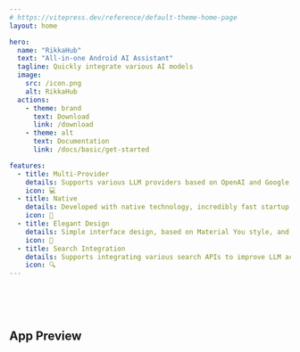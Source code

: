 ```yaml
---
# https://vitepress.dev/reference/default-theme-home-page
layout: home

hero:
  name: "RikkaHub"
  text: "All-in-one Android AI Assistant"
  tagline: Quickly integrate various AI models
  image:
    src: /icon.png
    alt: RikkaHub
  actions:
    - theme: brand
      text: Download
      link: /download
    - theme: alt
      text: Documentation
      link: /docs/basic/get-started

features:
  - title: Multi-Provider
    details: Supports various LLM providers based on OpenAI and Google protocols, supports custom tokens and baseUrl
    icon: 💻
  - title: Native
    details: Developed with native technology, incredibly fast startup speed, low memory usage
    icon: 🚀
  - title: Elegant Design
    details: Simple interface design, based on Material You style, and supports modern features like predictive back gestures
    icon: 🎨
  - title: Search Integration
    details: Supports integrating various search APIs to improve LLM accuracy
    icon: 🔍
---
```



<script setup lang="ts">
import AppCarousel from '/components/AppCarousel.vue'
</script>

<div style="padding-top: 48px;">
  <h2>App Preview</h2>
  <AppCarousel />
</div>
